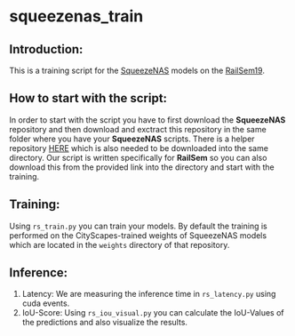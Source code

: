 # squeezenas_train

## Introduction:
This is a training script for the [SqueezeNAS](https://github.com/ashaw596/squeezenas) models
on the [RailSem19](https://wilddash.cc/railsem19).




## How to start with the script:
In order to start with the script you have to first download the **SqueezeNAS** repository and then download and exctract this repository in the same folder where you have your **SqueezeNAS** scripts. There is a helper repository [HERE](https://github.com/themozel/segmentation_models_pytorch.git) which is also needed to be downloaded into the same directory. Our script is written specifically for **RailSem** so you can also download this from the provided link into the directory and start with the training.


## Training:
Using `rs_train.py` you can train your models. By default the training is performed on the CityScapes-trained weights of SqueezeNAS models which are located in the `weights` directory of that repository.

## Inference:
1. Latency: We are measuring the inference time in `rs_latency.py` using cuda events.
2. IoU-Score: Using `rs_iou_visual.py` you can calculate the IoU-Values of the predictions and also visualize the results.
